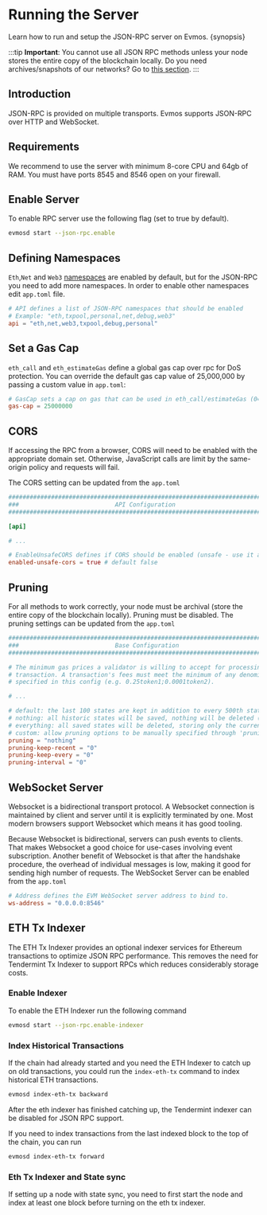 <!--
order: 2
-->

# Running the Server

Learn how to run and setup the JSON-RPC server on Evmos. {synopsis}

:::tip
**Important**: You cannot use all JSON RPC methods unless your node stores the entire copy of the blockchain locally. Do you need archives/snapshots of our networks? Go to [this section](https://docs.evmos.org/validators/snapshots_archives.html).
:::

## Introduction

JSON-RPC is provided on multiple transports. Evmos supports JSON-RPC over HTTP and WebSocket.

## Requirements

We recommend to use the server with minimum 8-core CPU and 64gb of RAM.
You must have ports 8545 and 8546 open on your firewall.

## Enable Server

To enable RPC server use the following flag (set to true by default).

```bash
evmosd start --json-rpc.enable
```

## Defining Namespaces

`Eth`,`Net` and `Web3` [namespaces](./namespaces.md) are enabled by default, but for the JSON-RPC you need to add more namespaces.
In order to enable other namespaces edit `app.toml` file.

```toml
# API defines a list of JSON-RPC namespaces that should be enabled
# Example: "eth,txpool,personal,net,debug,web3"
api = "eth,net,web3,txpool,debug,personal"
```

## Set a Gas Cap

`eth_call` and `eth_estimateGas` define a global gas cap over rpc for DoS protection. You can override the default gas cap value of 25,000,000 by passing a custom value in `app.toml`:

```toml
# GasCap sets a cap on gas that can be used in eth_call/estimateGas (0=infinite). Default: 25,000,000.
gas-cap = 25000000
```

## CORS

If accessing the RPC from a browser, CORS will need to be enabled with the appropriate domain set. Otherwise, JavaScript calls are limit by the same-origin policy and requests will fail.

The CORS setting can be updated from the `app.toml`

```toml
###############################################################################
###                           API Configuration                             ###
###############################################################################

[api]

# ...

# EnableUnsafeCORS defines if CORS should be enabled (unsafe - use it at your own risk).
enabled-unsafe-cors = true # default false
```

## Pruning

For all methods to work correctly, your node must be archival (store the entire copy of the blockchain locally). Pruning must be disabled.
The pruning settings can be updated from the `app.toml`

```toml
###############################################################################
###                           Base Configuration                            ###
###############################################################################

# The minimum gas prices a validator is willing to accept for processing a
# transaction. A transaction's fees must meet the minimum of any denomination
# specified in this config (e.g. 0.25token1;0.0001token2).

# ...

# default: the last 100 states are kept in addition to every 500th state; pruning at 10 block intervals
# nothing: all historic states will be saved, nothing will be deleted (i.e. archiving node)
# everything: all saved states will be deleted, storing only the current state; pruning at 10 block intervals
# custom: allow pruning options to be manually specified through 'pruning-keep-recent', 'pruning-keep-every', >
pruning = "nothing"
pruning-keep-recent = "0"
pruning-keep-every = "0"
pruning-interval = "0"
```

## WebSocket Server

Websocket is a bidirectional transport protocol. A Websocket connection is maintained by client and server until it is explicitly terminated by one. Most modern browsers support Websocket which means it has good tooling.

Because Websocket is bidirectional, servers can push events to clients. That makes Websocket a good choice for use-cases involving event subscription.
Another benefit of Websocket is that after the handshake procedure, the overhead of individual messages is low, making it good for sending high number of requests.
The WebSocket Server can be enabled from the `app.toml`

```toml
# Address defines the EVM WebSocket server address to bind to.
ws-address = "0.0.0.0:8546"
```

## ETH Tx Indexer

The ETH Tx Indexer provides an optional indexer services for Ethereum transactions to optimize JSON RPC performance. This removes the need for Tendermint Tx Indexer to support RPCs which reduces considerably storage costs.

### Enable Indexer

To enable the ETH Indexer run the following command

```bash
evmosd start --json-rpc.enable-indexer 
```

### Index Historical Transactions

If the chain had already started and you need the ETH Indexer to catch up on old transactions, you could run the `index-eth-tx` command to index historical ETH transactions.

```bash
evmosd index-eth-tx backward
```

After the eth indexer has finished catching up, the Tendermint indexer can be disabled for JSON RPC support.

If you need to index transactions from the last indexed block to the top of the chain, you can run

```bash
evmosd index-eth-tx forward
```

### Eth Tx Indexer and State sync

If setting up a node with state sync, you need to first start the node and index at least one block before turning on the eth tx indexer.